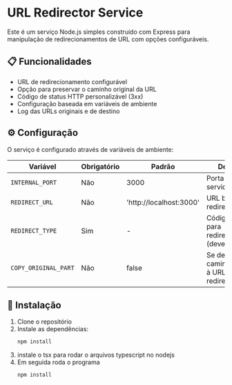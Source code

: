 # URL Redirector Service

Este é um serviço Node.js simples construído com Express para manipulação de redirecionamentos de URL com opções configuráveis.

## 📋 Funcionalidades

- URL de redirecionamento configurável
- Opção para preservar o caminho original da URL
- Código de status HTTP personalizável (3xx)
- Configuração baseada em variáveis de ambiente
- Log das URLs originais e de destino

## ⚙️ Configuração

O serviço é configurado através de variáveis de ambiente:

| Variável              | Obrigatório | Padrão               | Descrição |
|-----------------------|-------------|----------------------|-----------|
| `INTERNAL_PORT`       | Não         | 3000                 | Porta em que o servidor escuta |
| `REDIRECT_URL`        | Não         | 'http://localhost:3000' | URL base para redirecionamento |
| `REDIRECT_TYPE`       | Sim         | -                    | Código HTTP para redirecionamento (deve ser 3xx) |
| `COPY_ORIGINAL_PART`  | Não         | false                | Se deve anexar o caminho original à URL de redirecionamento |

## 🚀 Instalação

1. Clone o repositório
2. Instale as dependências:
   ```bash
   npm install

3. instale o tsx para rodar o arquivos typescript no nodejs
4. Em seguida roda o programa
    ```bash
   npm install

